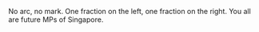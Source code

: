   No arc, no mark.
  One fraction on the left, one fraction on the right. 
  You all are future MPs of Singapore.

